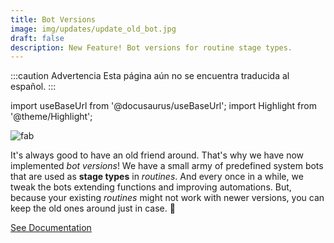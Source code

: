 ```yaml
---
title: Bot Versions
image: img/updates/update_old_bot.jpg
draft: false
description: New Feature! Bot versions for routine stage types.
---
```


:::caution Advertencia
Esta página aún no se encuentra traducida al español.
:::

import useBaseUrl from '@docusaurus/useBaseUrl'; 
import Highlight from '@theme/Highlight';


<div className="align-center">
<div className="card">
<div className="card__header">

</div>
<div className="card__image">
<img alt="fab" className="img_card item shadow--tl" src={useBaseUrl('img/updates/update_old_bot.jpg')} />
<br/>
</div>
<div className="card__body">

It's always good to have an old friend around. That's why we have now implemented _bot versions_! We have a small army of predefined system bots that are used as **stage types** in _routines_. And every once in a while, we tweak the bots extending functions and improving automations. But, because your existing _routines_ might not work with newer versions, you can keep the old ones around just in case. 🤖

</div>
<div className="card__footer text-center align-padding-center">

<a className="button button--info button--block" href="/docs/documentation/automation/existing_routines#stage-type-versions">See Documentation</a>
<br/>

</div>
</div>
</div>

